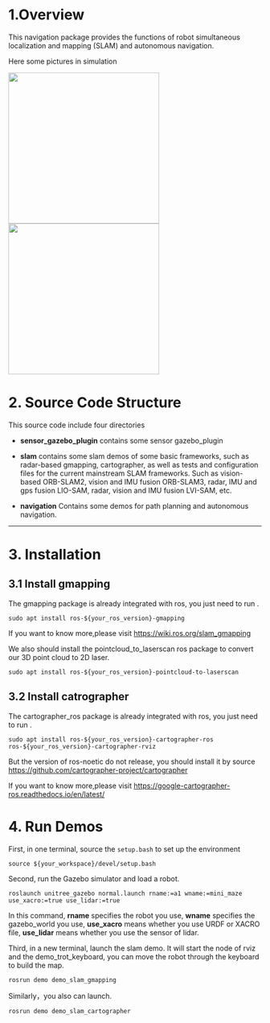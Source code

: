 # 1.Overview

This navigation package provides the functions of robot simultaneous localization and mapping (SLAM) and autonomous navigation.

Here some pictures in simulation

<p align="left">
    <image src = "https://github.com/TopHillRobotics/quadruped-robot/blob/develop/media/gmapping_demo.png" height = "300"/>
    <image src = "https://github.com/TopHillRobotics/quadruped-robot/blob/develop/media/cartographer_demo.png" height = "300"/>
</p>

# 2. Source Code Structure

This source code include four directories

- **sensor_gazebo_plugin** contains some sensor gazebo_plugin

- **slam** contains some slam demos of some basic frameworks, such as radar-based gmapping, cartographer, as well as tests and configuration files for the current mainstream SLAM frameworks. Such as vision-based ORB-SLAM2, vision and IMU fusion ORB-SLAM3, radar, IMU and gps fusion LIO-SAM, radar, vision and IMU fusion LVI-SAM, etc.

- **navigation** Contains some demos for path planning and autonomous navigation.

---

# 3. Installation

## 3.1 Install gmapping

The gmapping package is already integrated with ros, you just need to run .

```
sudo apt install ros-${your_ros_version}-gmapping
```
If you want to know more,please visit https://wiki.ros.org/slam_gmapping 

We also should install the pointcloud_to_laserscan ros package to convert our 3D point cloud to 2D laser.
```
sudo apt install ros-${your_ros_version}-pointcloud-to-laserscan
```
## 3.2 Install catrographer
The cartographer_ros package is already integrated with ros, you just need to run .
```
sudo apt install ros-${your_ros_version}-cartographer-ros ros-${your_ros_version}-cartographer-rviz
```
But the version of ros-noetic  do not release, you should install it by source https://github.com/cartographer-project/cartographer

If you want to know more,please visit https://google-cartographer-ros.readthedocs.io/en/latest/ 

# 4. Run Demos
First, in one terminal, source the `setup.bash` to set up the environment

```
source ${your_workspace}/devel/setup.bash
```

Second, run the Gazebo simulator and load a robot.

```
roslaunch unitree_gazebo normal.launch rname:=a1 wname:=mini_maze use_xacro:=true use_lidar:=true
```

In this command, **rname** specifies the robot you use, **wname** specifies the gazebo_world you use, **use_xacro** means whether you use URDF or XACRO file, **use_lidar** means whether you use the sensor of lidar.

Third, in a new terminal, launch the slam demo. It will start the node of rviz and the demo_trot_keyboard, you can move the robot through the keyboard to build the map.

```
rosrun demo demo_slam_gmapping
```
Similarly，you also can launch.
```
rosrun demo demo_slam_cartographer
```








